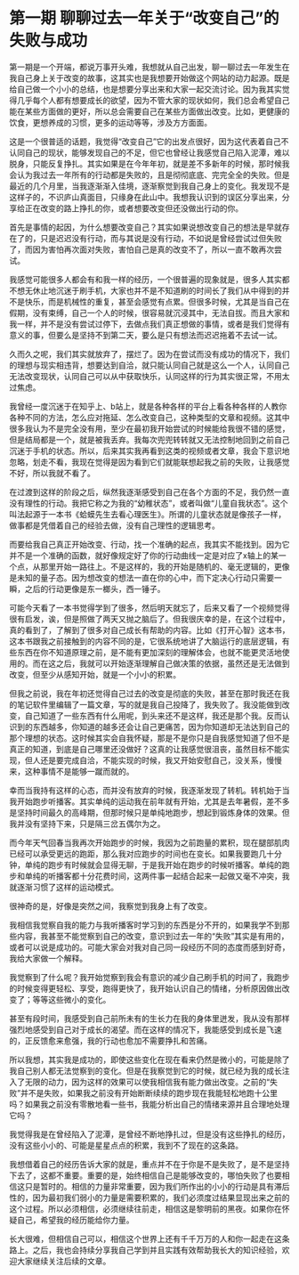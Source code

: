 # 第一期 聊聊过去一年关于“改变自己”的失败与成功

第一期是一个开端，都说万事开头难，我想就从自己出发，聊一聊过去一年发生在我自己身上关于改变的故事，这其实也是我想要开始做这个网站的动力起源。既是给自己做一个小小的总结，也是想要分享出来和大家一起交流讨论。因为我其实觉得几乎每个人都有想要成长的欲望，因为不管大家的现状如何，我们总会希望自己能在某些方面做的更好，所以总会需要自己在某些方面做出改变。比如，更健康的饮食，更想养成的习惯，更多的运动等等，涉及方方面面。

这是一个很普适的话题，我觉得“改变自己”它的出发点很好，因为这代表着自己不认同自己的现状，能够发现自己的不足，但它也曾经让我感觉自己陷入泥潭，难以脱身，只能反复挣扎。其实如果是在今年年初，就是差不多新年的时候，那时候我会认为我过去一年所有的行动都是失败的，且是彻彻底底、完完全全的失败。但是最近的几个月里，当我逐渐渐入佳境，逐渐察觉到我自己身上的变化。我发现不是这样子的，不识庐山真面目，只缘身在此山中。我想我认识到的误区分享出来，分享给正在改变的路上挣扎的你，或者想要改变但还没做出行动的你。

首先是事情的起因，为什么想要改变自己？其实如果说想改变自己的想法是早就存在了的，只是迟迟没有行动，而与其说是没有行动，不如说是曾经尝试过但失败了，而因为害怕再次面对失败，害怕自己是真的改变不了，所以一直不敢再次尝试。

我感觉可能很多人都会有和我一样的经历，一个很普遍的现象就是，很多人其实都不想无休止地沉迷于刷手机，大家也并不是不知道刷的时间长了我们从中得到的并不是快乐，而是机械性的重复，甚至会感觉有点累。但很多时候，尤其是当自己在假期，没有束缚，自己一个人的时候，很容易就沉浸其中，无法自拔。而且大家和我一样，并不是没有尝试过停下，去做点我们真正想做的事情，或者是我们觉得有意义的事，但要么是坚持不到第二天，要么是只有想法而迟迟拖着不去试一试。

久而久之呢，我们其实就放弃了，摆烂了。因为在尝试而没有成功的情况下，我们的理想与现实相违背，想要达到自洽，就只能认同自己就是这么一个人，认同自己无法改变现状，认同自己可以从中获取快乐，认同这样的行为其实很正常，不用太过焦虑。

我曾经一度沉迷于在知乎上、b站上，就是各种各样的平台上看各种各样的人教你各种不同的方法，怎么应对拖延、怎么改变自己，这种类型的文章和视频。这其中很多我认为不是完全没有用，至少在最初我开始尝试的时候能给我很不错的感觉，但是结局都是一个，就是被我丢弃。我每次兜兜转转就又无法控制地回到之前自己沉迷于手机的状态。所以，后来其实我再看到这类的视频或者文章，我会下意识地忽略，划走不看，我现在觉得是因为看到它们就能联想起我之前的失败，让我感觉不好，所以我就不看了。

在过渡到这样的阶段之后，纵然我逐渐感受到自己在各个方面的不足，我仍然一直没有理性的行动。我把它称之为我的“幼稚状态”，或者叫做“儿童自我状态”。这个叫法起源于一本书《蛤蟆先生去看心理医生》。所谓的儿童状态就是像孩子一样，做事都是凭借着自己的经验去做，没有自己理性的逻辑思考。

而要给我自己真正开始改变、行动，找一个准确的起点，我其实不能找到。因为它并不是一个准确的函数，就好像规定好了你的行动曲线一定是对应了x轴上的某一个点，从那里开始一路往上。不是这样的，我的开始是随机的、毫无逻辑的，更像是未知的量子态。因为想改变的想法一直在你的心中，而下定决心行动只需要一瞬，之后的行动更像是东一榔头，西一锤子。

可能今天看了一本书觉得学到了很多，然后明天就忘了，后来又看了一个视频觉得很有启发，诶，但是照做了两天又抛之脑后了。但我很庆幸的是，在这个过程中，真的看到了，了解到了很多对自己成长有帮助的内容。比如《打开心智》这本书，这本书跟我之前接触到的内容不同的是，它很系统地讲了大脑运行的底层逻辑，有些东西在你不知道原理之前，是不能有更加深刻的理解体会，也就不能更灵活地使用的。而在这之后，我就可以开始逐渐理解自己做决策的依据，虽然还是无法做到改变，但至少从感知开始，就是一个小小的积累。

但我之前说，我在年初还觉得自己过去的改变是彻底的失败，甚至在那时我还在我的笔记软件里编辑了一篇文章，写的就是我自己投降了，我失败了。我没能做到改变，自己知道了一些东西有什么用呢，到头来还不是这样，我还是那个我。反而认识到的东西越多，你知道的越多还会让自己更痛苦，因为你知道却无法达到自己的那个理想的状态。这时候其实会自我怀疑，那是不是你只是自我感觉知道了但不是真正的知道，到底是自己哪里还没做好？这真的让我感觉很沮丧，虽然目标不能实现，但人还是要完成自洽，不能实现的时候，我又开始安慰自己，没关系，慢慢来，这种事情不是能够一蹴而就的。

幸而当我持有这样的心态，而并没有放弃的时候，我逐渐发现了转机。转机始于当我开始跑步听播客。其实单纯的运动我在前年就有开始，尤其是去年暑假，差不多是坚持时间最久的高峰期，但那时候只是单纯地跑步，想起到锻炼身体的效果。但我并没有坚持下来，只是隔三岔五偶尔为之。

而今年天气回春当我再次开始跑步的时候，我因为之前跑量的累积，现在腿部肌肉已经可以承受更远的跑距，那么我对应跑步的时间也在变长。如果我要跑几十分钟，单纯的跑步有时候就会显得无聊，于是我开始在跑步的时候听播客。单纯的跑步和单纯的听播客都十分花费时间，这两件事一起结合起来一起做又毫不冲突，我就逐渐习惯了这样的运动模式。

很神奇的是，好像是突然之间，我察觉到我身上有了改变。

我相信我觉察自我的能力与我听播客时学习到的东西是分不开的，如果我学不到那些内容，我甚至不能觉察到自己的改变，意识到过去一年的“失败”其实是有用的，或者可以说是成功的。可能大家会对我对自己同一段经历不同的态度而感到好奇，我给大家做一个解释。

我觉察到了什么呢？我开始觉察到我会有意识的减少自己刷手机的时间了，我跑步的时候变得更轻松、享受，跑得更快了，我开始认识自己的情绪，分析原因做出改变了；等等这些微小的变化。

甚至有段时间，我感受到自己前所未有的生长力在我的身体里迸发，我从没有那样强烈地感受到自己对于成长的渴望。而在这样的情况下，我能感受到成长是飞速的，正反馈愈来愈强，我的行动也愈加不需要挣扎和苦痛。

所以我想，其实我是成功的，即使这些变化在现在看来仍然是微小的，可能是除了我自己别人都无法觉察到的变化。但是在我察觉到它的时候，就已经为我的成长注入了无限的动力，因为这样的效果可以使我相信我有能力做出改变。之前的“失败”并不是失败，如果我之前没有开始断断续续的跑步现在我能轻松地跑十公里吗？如果我之前没有零散地看一些书，我能分析出自己的情绪来源并且合理地处理它吗？

我觉得我是在曾经陷入了泥潭，是曾经不断地挣扎过，但是没有这些挣扎的经历，没有这些小小的、可能是星星点点的积累，我到不了现在的这条路。

我想借着自己的经历告诉大家的就是，重点并不在于你是不是失败了，是不是坚持下去了，这都不重要。重要的是，始终相信自己是能够改变的，哪怕失败了也要相信这只是暂时的。相信的力量非常重要，因为我们所作出的小小的行动是具有滞后性的，因为最初我们弱小的力量是需要积累的，我们必须度过结果显现出来之前的这个过程。所以必须相信，必须继续往前走，相信这是黎明前的黑夜。如果你在怀疑自己，希望我的经历能给你力量。

长大很难，但相信自己可以，相信这个世界上还有千千万万的人和你一起走在这条路上。之后，我也会持续分享我自己学到并且实践有效帮助我长大的知识经验，欢迎大家继续关注后续的文章。
